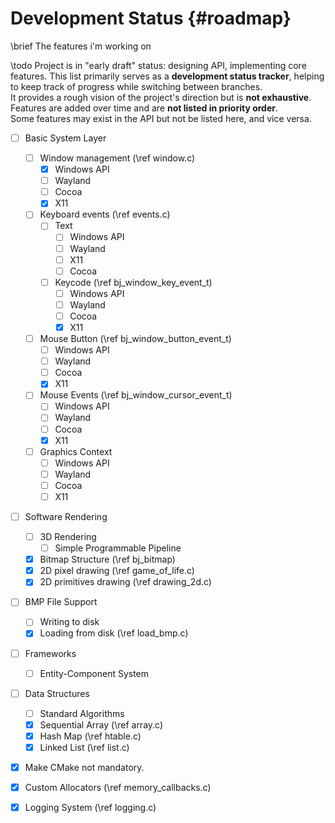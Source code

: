 # Development Status {#roadmap}

\brief The features i'm working on

\todo Project is in "early draft" status: designing API, implementing core features.
This list primarily serves as a **development status tracker**, helping to keep track of progress while switching between branches.  
It provides a rough vision of the project's direction but is **not exhaustive**.  
Features are added over time and are **not listed in priority order**.  
Some features may exist in the API but not be listed here, and vice versa.  
- [ ] Basic System Layer
  - [ ] Window management (\ref window.c)
    - [X] Windows API
    - [ ] Wayland
    - [ ] Cocoa
    - [X] X11
  - [ ] Keyboard events (\ref events.c)
    - [ ] Text
      - [ ] Windows API
      - [ ] Wayland
      - [ ] X11
      - [ ] Cocoa
    - [ ] Keycode (\ref bj_window_key_event_t)
      - [ ] Windows API
      - [ ] Wayland
      - [ ] Cocoa
      - [X] X11
  - [ ] Mouse Button (\ref bj_window_button_event_t)
    - [ ] Windows API
    - [ ] Wayland
    - [ ] Cocoa
    - [X] X11
  - [ ] Mouse Events (\ref bj_window_cursor_event_t)
    - [ ] Windows API
    - [ ] Wayland
    - [ ] Cocoa
    - [X] X11
  - [ ] Graphics Context
    - [ ] Windows API
    - [ ] Wayland
    - [ ] Cocoa
    - [ ] X11
- [ ] Software Rendering
  - [ ] 3D Rendering
    - [ ] Simple Programmable Pipeline
  - [X] Bitmap Structure (\ref bj_bitmap)
  - [X] 2D pixel drawing (\ref game_of_life.c)
  - [X] 2D primitives drawing (\ref drawing_2d.c)
- [ ] BMP File Support
  - [ ] Writing to disk
  - [X] Loading from disk (\ref load_bmp.c)
- [ ] Frameworks
  - [ ] Entity-Component System
- [ ] Data Structures
  - [ ] Standard Algorithms
  - [X] Sequential Array (\ref array.c)
  - [X] Hash Map (\ref htable.c)
  - [X] Linked List (\ref list.c)
- [X] Make CMake not mandatory.
- [X] Custom Allocators (\ref memory_callbacks.c)
- [X] Logging System (\ref logging.c)



